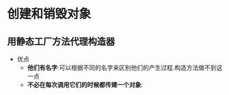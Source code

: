 # 创建和销毁对象

## 用静态工厂方法代理构造器

- 优点
  - **他们有名字**:可以根据不同的名字来区别他们的产生过程.构造方法做不到这一点
  - **不必在每次调用它们的时候都传建一个对象**:

